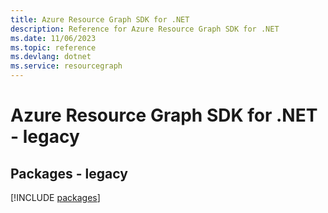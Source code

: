 ```yaml
---
title: Azure Resource Graph SDK for .NET
description: Reference for Azure Resource Graph SDK for .NET
ms.date: 11/06/2023
ms.topic: reference
ms.devlang: dotnet
ms.service: resourcegraph
---
```

# Azure Resource Graph SDK for .NET - legacy
## Packages - legacy
[!INCLUDE [packages](resource-graph-index.md)]